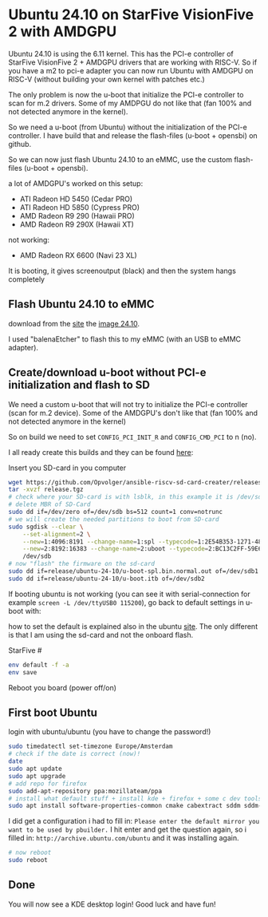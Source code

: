 # Ubuntu 24.10 on StarFive VisionFive 2 with AMDGPU

Ubuntu 24.10 is using the 6.11 kernel. This has the PCI-e controller of StarFive VisionFive 2 + AMDGPU drivers that are working with RISC-V.
So if you have a m2 to pci-e adapter you can now run Ubuntu with AMDGPU on RISC-V (without building your own kernel with patches etc.)

The only problem is now the u-boot that initialize the PCI-e controller to scan for m.2 drivers. Some of my AMDPGU do not like that (fan 100% and not detected anymore in the kernel).

So we need a u-boot (from Ubuntu) without the initialization of the PCI-e controller. I have build that and release the flash-files (u-boot + opensbi) on github.

So we can now just flash Ubuntu 24.10 to an eMMC, use the custom flash-files (u-boot + opensbi).

a lot of AMDGPU's worked on this setup:

- ATI Radeon HD 5450 (Cedar PRO)
- ATI Radeon HD 5850 (Cypress PRO)
- AMD Radeon R9 290 (Hawaii PRO)
- AMD Radeon R9 290X (Hawaii XT)

not working:

- AMD Radeon RX 6600 (Navi 23 XL)

It is booting, it gives screenoutput (black) and then the system hangs completely

## Flash Ubuntu 24.10 to eMMC

download from the [site](https://ubuntu.com/download/risc-v) the [image 24.10](https://cdimage.ubuntu.com/releases/24.10/release/ubuntu-24.10-preinstalled-server-riscv64+nezha.img.xz).

I used "balenaEtcher" to flash this to my eMMC (with an USB to eMMC adapter).

## Create/download u-boot without PCI-e initialization and flash to SD

We need a custom u-boot that will not try to initialize the PCI-e controller (scan for m.2 device). Some of the AMDGPU's don't like that (fan 100% and not detected anymore in the kernel)

So on build we need to set `CONFIG_PCI_INIT_R` and `CONFIG_CMD_PCI` to n (no).

I all ready create this builds and they can be found [here](https://github.com/Opvolger/ansible-riscv-sd-card-creater/releases):

Insert you SD-card in you computer

```bash
wget https://github.com/Opvolger/ansible-riscv-sd-card-creater/releases/download/0.1.0/release.tgz
tar -xvzf release.tgz
# check where your SD-card is with lsblk, in this example it is /dev/sdb
# delete MBR of SD-Card
sudo dd if=/dev/zero of=/dev/sdb bs=512 count=1 conv=notrunc
# we will create the needed partitions to boot from SD-card
sudo sgdisk --clear \
    --set-alignment=2 \
    --new=1:4096:8191 --change-name=1:spl --typecode=1:2E54B353-1271-4842-806F-E436D6AF6985 \
    --new=2:8192:16383 --change-name=2:uboot --typecode=2:BC13C2FF-59E6-4262-A352-B275FD6F7172 \
    /dev/sdb
# now "flash" the firmware on the sd-card
sudo dd if=release/ubuntu-24-10/u-boot-spl.bin.normal.out of=/dev/sdb1
sudo dd if=release/ubuntu-24-10/u-boot.itb of=/dev/sdb2
```

If booting ubuntu is not working (you can see it with serial-connection for example `screen -L /dev/ttyUSB0 115200`), go back to default settings in u-boot with:

how to set the default is explained also in the ubuntu [site](https://canonical-ubuntu-boards.readthedocs-hosted.com/en/latest/how-to/starfive-visionfive-2/). The only different is that I am using the sd-card and not the onboard flash.

StarFive #

```bash
env default -f -a
env save
```

Reboot you board (power off/on)

## First boot Ubuntu

login with ubuntu/ubuntu (you have to change the password!)

```bash
sudo timedatectl set-timezone Europe/Amsterdam
# check if the date is correct (now)!
date
sudo apt update
sudo apt upgrade
# add repo for firefox
sudo add-apt-repository ppa:mozillateam/ppa
# install what default stuff + install kde + firefox + some c dev tools (so you can compile some stuff)
sudo apt install software-properties-common cmake cabextract sddm sddm-theme-breeze kde-standard build-essential libxml2 libcurl4-gnutls-dev neofetch ubuntu-dev-tools libopenal-dev libpng-dev libjpeg-dev libfreetype6-dev libfontconfig1-dev libcurl4-gnutls-dev libsdl2-dev zlib1g-dev libbz2-dev libedit-dev python-is-python3 m4 clang sddm-theme-breeze firefox
```

I did get a configuration i had to fill in: `Please enter the default mirror you want to be used by pbuilder.`
I hit enter and get the question again, so i filled in: `http://archive.ubuntu.com/ubuntu` and it was installing again.

```bash
# now reboot
sudo reboot
```

## Done

You will now see a KDE desktop login! Good luck and have fun!
